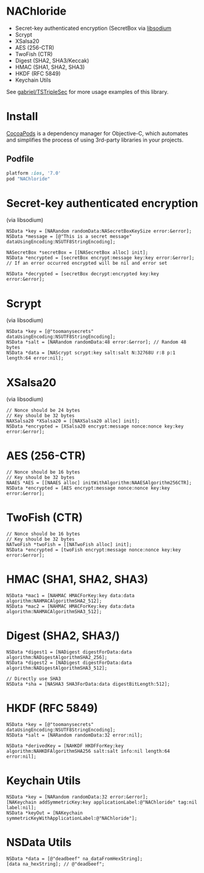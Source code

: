 NAChloride
===========

* Secret-key authenticated encryption (SecretBox via [libsodium](https://github.com/jedisct1/libsodium)
* Scrypt
* XSalsa20
* AES (256-CTR)
* TwoFish (CTR)
* Digest (SHA2, SHA3/Keccak)
* HMAC (SHA1, SHA2, SHA3)
* HKDF (RFC 5849)
* Keychain Utils

See [gabriel/TSTripleSec](https://github.com/gabriel/TSTripleSec) for more usage examples of this library.

# Install

[CocoaPods](http://cocoapods.org) is a dependency manager for Objective-C, which automates and simplifies the process of using 3rd-party libraries in your projects.

## Podfile

```ruby
platform :ios, '7.0'
pod "NAChloride"
```

# Secret-key authenticated encryption

(via libsodium)

```objc
NSData *key = [NARandom randomData:NASecretBoxKeySize error:&error];
NSData *message = [@"This is a secret message" dataUsingEncoding:NSUTF8StringEncoding];

NASecretBox *secretBox = [[NASecretBox alloc] init];
NSData *encrypted = [secretBox encrypt:message key:key error:&error];
// If an error occurred encrypted will be nil and error set

NSData *decrypted = [secretBox decrypt:encrypted key:key error:&error];
```

# Scrypt

(via libsodium)

```objc
NSData *key = [@"toomanysecrets" dataUsingEncoding:NSUTF8StringEncoding];
NSData *salt = [NARandom randomData:48 error:&error]; // Random 48 bytes
NSData *data = [NAScrypt scrypt:key salt:salt N:32768U r:8 p:1 length:64 error:nil];
```

# XSalsa20

(via libsodium)

```objc
// Nonce should be 24 bytes
// Key should be 32 bytes
NAXSalsa20 *XSalsa20 = [[NAXSalsa20 alloc] init];
NSData *encrypted = [XSalsa20 encrypt:message nonce:nonce key:key error:&error];
```

# AES (256-CTR)

```objc
// Nonce should be 16 bytes
// Key should be 32 bytes
NAAES *AES = [[NAAES alloc] initWithAlgorithm:NAAESAlgorithm256CTR];
NSData *encrypted = [AES encrypt:message nonce:nonce key:key error:&error];
```

# TwoFish (CTR)

```objc
// Nonce should be 16 bytes
// Key should be 32 bytes
NATwoFish *twoFish = [[NATwoFish alloc] init];
NSData *encrypted = [twoFish encrypt:message nonce:nonce key:key error:&error];
```

# HMAC (SHA1, SHA2, SHA3)

```objc
NSData *mac1 = [NAHMAC HMACForKey:key data:data algorithm:NAHMACAlgorithmSHA2_512];
NSData *mac2 = [NAHMAC HMACForKey:key data:data algorithm:NAHMACAlgorithmSHA3_512];
```

# Digest (SHA2, SHA3/)

```objc
NSData *digest1 = [NADigest digestForData:data algorithm:NADigestAlgorithmSHA2_256];
NSData *digest2 = [NADigest digestForData:data algorithm:NADigestAlgorithmSHA3_512];

// Directly use SHA3
NSData *sha = [NASHA3 SHA3ForData:data digestBitLength:512];
```

# HKDF (RFC 5849)

```objc
NSData *key = [@"toomanysecrets" dataUsingEncoding:NSUTF8StringEncoding];
NSData *salt = [NARandom randomData:32 error:nil];

NSData *derivedKey = [NAHKDF HKDFForKey:key algorithm:NAHKDFAlgorithmSHA256 salt:salt info:nil length:64 error:nil];
```

# Keychain Utils

```objc
NSData *key = [NARandom randomData:32 error:&error];
[NAKeychain addSymmetricKey:key applicationLabel:@"NAChloride" tag:nil label:nil];
NSData *keyOut = [NAKeychain symmetricKeyWithApplicationLabel:@"NAChloride"];
```

# NSData Utils
```objc
NSData *data = [@"deadbeef" na_dataFromHexString];
[data na_hexString]; // @"deadbeef";
```

